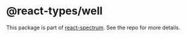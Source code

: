 # @react-types/well

This package is part of [react-spectrum](https://github.com/watheia/rsp-kit). See the repo for more details.
